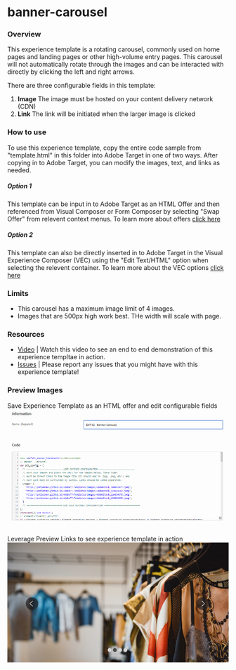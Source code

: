 # banner-carousel

### Overview
This experience template is a rotating carousel, commonly used on home pages and landing pages or other high-volume entry pages. This carousel will not automatically rotate through the images and can be interacted with directly by clicking the left and right arrows. 

There are three configurable fields in this template:
1. **Image** The image must be hosted on your content delivery network (CDN)
1. **Link**  The link will be initiated when the larger image is clicked


### How to use
To use this experience template, copy the entire code sample from "template.html" in this folder into Adobe Target in one of two ways. After copying in to Adobe Target, you can modify the images, text, and links as needed.

##### Option 1
This template can be input in to Adobe Target as an HTML Offer and then referenced from Visual Composer or Form Composer by selecting "Swap Offer" from relevent context menus.  To learn more about offers [click here](https://marketing.adobe.com/resources/help/en_US/target/target/c_manage_content.html)

##### Option 2
This template can also be directly inserted in to Adobe Target in the Visual Experience Composer (VEC) using the "Edit Text/HTML" option when selecting the relevent container. To learn more about the VEC options [click here](https://marketing.adobe.com/resources/help/en_US/target/target/r_viztarget_options.html)

### Limits
* This carousel has a maximum image limit of 4 images.  
* Images that are 500px high work best.  THe width will scale with page. 

### Resources
* [Video](TBD) | Watch this video to see an end to end demonstration of this experience templtae in action. 
* [Issues](https://github.com/Adobe-Marketing-Cloud/target-experience-templates/issues) | Please report any issues that you might have with this experience template! 

### Preview Images
Save Experience Template as an HTML offer and edit configurable fields
![Screenshot 1](https://raw.githubusercontent.com/Adobe-Marketing-Cloud/target-experience-templates/master/banner-carousel/ext02a.png)


Leverage Preview Links to see experience template in action
![Screenshot 2](https://raw.githubusercontent.com/Adobe-Marketing-Cloud/target-experience-templates/master/banner-carousel/ext02b.png)



